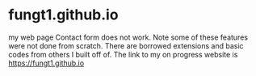 # fungt1.github.io
my web page
Contact form does not work. Note some of these features were not done from scratch. There are borrowed extensions and basic codes from others I built off of. The link to my on progress website is https://fungt1.github.io 

